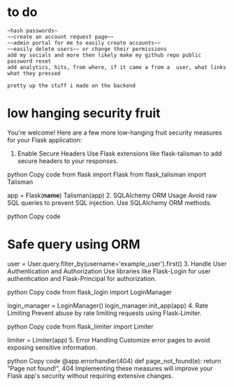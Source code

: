 # to do
    ~hash passwords~
    ~~create an account request page~~
    ~~admin portal for me to easily create accounts~~
    ~~easily delete users~~ or change their permissions
    add my socials and more then likely make my github repo public
    password reset
    add analytics, hits, from where, if it came a from a  user, what links what they pressed 

    pretty up the stuff i made on the backend

# low hanging security fruit 

You're welcome! Here are a few more low-hanging fruit security measures for your Flask application:

1. Enable Secure Headers
Use Flask extensions like flask-talisman to add secure headers to your responses.

python
Copy code
from flask import Flask
from flask_talisman import Talisman

app = Flask(__name__)
Talisman(app)
2. SQLAlchemy ORM Usage
Avoid raw SQL queries to prevent SQL injection. Use SQLAlchemy ORM methods.

python
Copy code
# Safe query using ORM
user = User.query.filter_by(username='example_user').first()
3. Handle User Authentication and Authorization
Use libraries like Flask-Login for user authentication and Flask-Principal for authorization.

python
Copy code
from flask_login import LoginManager

login_manager = LoginManager()
login_manager.init_app(app)
4. Rate Limiting
Prevent abuse by rate limiting requests using Flask-Limiter.

python
Copy code
from flask_limiter import Limiter

limiter = Limiter(app)
5. Error Handling
Customize error pages to avoid exposing sensitive information.

python
Copy code
@app.errorhandler(404)
def page_not_found(e):
    return "Page not found!", 404
Implementing these measures will improve your Flask app's security without requiring extensive changes.